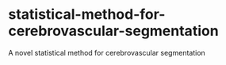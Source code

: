 # statistical-method-for-cerebrovascular-segmentation
A novel statistical method for cerebrovascular segmentation
